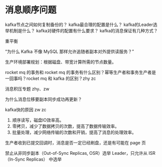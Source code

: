 # 消息顺序问题


kafka节点之间如何复制备份的？ 
kafka最合理的配置是什么？
kafka的Leader选举机制是什么？
kafka对硬件的配置有什么要求？
kafka的消息保证有几种方式？


重平衡



“为什么 Kafka 不像 MySQL 那样允许追随者副本对外提供读服务？”

生产环境部署规划：根据磁盘、带宽计算所需的节点数量。


rocket mq 的事务和 rocket mq 的事务有什么区别？幂等生产者和事务生产者是一回事吗？rocket mq 和 kafka 的区别？zhy zc

消息积压专题   zhy、zw


为什么消息位移要副本同步成功再更新？

kafka快的原因  zw zc
1. 顺序读写，磁盘IO效率高。
2. 零拷贝，减少了数据拷贝的次数，提高了数据传输效率。
3. 批量处理，减少网络传输的次数和开销，提高了消息的处理效率。



生产者收到已提交回调时，消息是否一定已经刷盘，还是有可能在 page 页


禁止从非同步副本（Out-of-Sync Replicas, OSR）选举 Leader，只允许从 ISR（In-Sync Replicas） 中选举